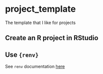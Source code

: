 # project_template
The template that I like for projects

## Create an R project in RStudio

## Use `{renv}`

See `renv` documentation [here]([url](https://rstudio.github.io/renv/articles/renv.html))
